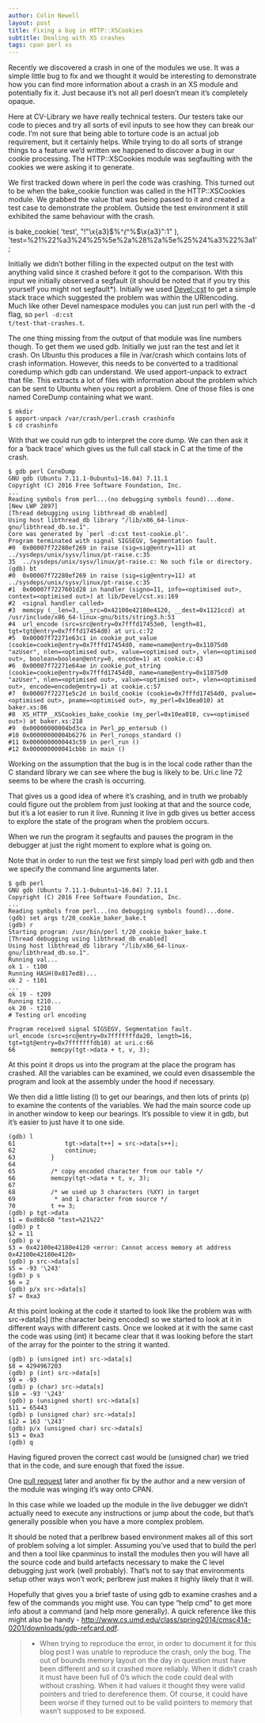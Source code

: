```yaml
---
author: Colin Newell
layout: post
title: Fixing a bug in HTTP::XSCookies
subtitle: Dealing with XS crashes
tags: cpan perl xs
---
```


Recently we discovered a crash in one of the modules we use.  It was a simple little bug to fix and we thought it would be interesting to demonstrate how you can find more information about a crash in an XS module and potentially fix it.  Just because it’s not all perl doesn’t mean it’s completely opaque.

Here at CV-Library we have really technical testers.  Our testers take our code to pieces and try all sorts of evil inputs to see how they can break our code.  I’m not sure that being able to torture code is an actual job requirement, but it certainly helps.  While trying to do all sorts of strange things to a feature we’d written we happened to discover a bug in our cookie processing.  The HTTP::XSCookies module was segfaulting with the cookies we were asking it to generate.

We first tracked down where in perl the code was crashing.  This turned out to be when the bake_cookie function was called in the HTTP::XSCookies module.  We grabbed the value that was being passed to it and created a test case to demonstrate the problem.  Outside the test environment it still exhibited the same behaviour with the crash.

   is bake_cookie( 'test', "!\"\x{a3}\$%^*(*^%\$\x{a3}\":1" ),
        'test=%21%22%a3%24%25%5e%2a%28%2a%5e%25%24%a3%22%3a1';


Initially we didn’t bother filling in the expected output on the test with anything valid since it crashed before it got to the comparison.  With this input we initially observed a segfault (it should be noted that if you try this yourself you might not segfault*).  Initially we used [Devel::cst](https://metacpan.org/pod/Devel::cst) to get a simple stack trace which suggested the problem was within the URIencoding.  Much like other Devel namespace modules you can just run perl with the -d flag, so <code>perl -d:cst t/test-that-crashes.t</code>.

The one thing missing from the output of that module was line numbers though.  To get them we used gdb.  Initially we just ran the test and let it crash.  On Ubuntu this produces a file in /var/crash which contains lots of crash information.  However, this needs to be converted to a traditional coredump which gdb can understand. We used apport-unpack to extract that file.  This extracts a lot of files with information about the problem which can be sent to Ubuntu when you report a problem.  One of those files is one named CoreDump containing what we want.

	$ mkdir 
	$ apport-unpack /var/crash/perl.crash crashinfo
	$ cd crashinfo

With that we could run gdb to interpret the core dump.  We can then ask it for a ‘back trace’ which gives us the full call stack in C at the time of the crash.

	$ gdb perl CoreDump
	GNU gdb (Ubuntu 7.11.1-0ubuntu1~16.04) 7.11.1
	Copyright (C) 2016 Free Software Foundation, Inc.
	...
	Reading symbols from perl...(no debugging symbols found)...done.
	[New LWP 2897]
	[Thread debugging using libthread_db enabled]
	Using host libthread_db library "/lib/x86_64-linux-gnu/libthread_db.so.1".
	Core was generated by `perl -d:cst test-cookie.pl'.
	Program terminated with signal SIGSEGV, Segmentation fault.
	#0  0x00007f72280ef269 in raise (sig=sig@entry=11) at ../sysdeps/unix/sysv/linux/pt-raise.c:35
	35	../sysdeps/unix/sysv/linux/pt-raise.c: No such file or directory.
	(gdb) bt
	#0  0x00007f72280ef269 in raise (sig=sig@entry=11) at ../sysdeps/unix/sysv/linux/pt-raise.c:35
	#1  0x00007f7227601d28 in handler (signo=11, info=<optimised out>, context=<optimised out>) at lib/Devel/cst.xs:169
	#2  <signal handler called>
	#3  memcpy (__len=3, __src=0x42100e42180e4120, __dest=0x1121ccd) at /usr/include/x86_64-linux-gnu/bits/string3.h:53
	#4  url_encode (src=src@entry=0x7fffd17453e0, length=81, tgt=tgt@entry=0x7fffd17454d0) at uri.c:72
	#5  0x00007f72271e63c1 in cookie_put_value (cookie=cookie@entry=0x7fffd17454d0, name=name@entry=0x11075d0 "azUser", nlen=<optimised out>, value=<optimised out>, vlen=<optimised out>, boolean=boolean@entry=0, encode=1) at cookie.c:43
	#6  0x00007f72271e64ae in cookie_put_string (cookie=cookie@entry=0x7fffd17454d0, name=name@entry=0x11075d0 "azUser", nlen=<optimised out>, value=<optimised out>, vlen=<optimised out>, encode=encode@entry=1) at cookie.c:57
	#7  0x00007f72271e5c2d in build_cookie (cookie=0x7fffd17454d0, pvalue=<optimised out>, pname=<optimised out>, my_perl=0x10ea010) at baker.xs:86
	#8  XS_HTTP__XSCookies_bake_cookie (my_perl=0x10ea010, cv=<optimised out>) at baker.xs:218
	#9  0x00000000004bd3ca in Perl_pp_entersub ()
	#10 0x00000000004b6276 in Perl_runops_standard ()
	#11 0x0000000000443c59 in perl_run ()
	#12 0x000000000041cbbb in main ()

Working on the assumption that the bug is in the local code rather than the C standard library we can see where the bug is likely to be.  Uri.c line 72 seems to be where the crash is occurring.  

That gives us a good idea of where it’s crashing, and in truth we probably could figure out the problem from just looking at that and the source code, but it’s a lot easier to run it live.  Running it live in gdb gives us better access to explore the state of the program when the problem occurs.

When we run the program it segfaults and pauses the program in the debugger at just the right moment to explore what is going on.

Note that in order to run the test we first simply load perl with gdb and then we specify the command line arguments later.

	$ gdb perl
	GNU gdb (Ubuntu 7.11.1-0ubuntu1~16.04) 7.11.1
	Copyright (C) 2016 Free Software Foundation, Inc.
	...
	Reading symbols from perl...(no debugging symbols found)...done.
	(gdb) set args t/20_cookie_baker_bake.t
	(gdb) r
	Starting program: /usr/bin/perl t/20_cookie_baker_bake.t
	[Thread debugging using libthread_db enabled]
	Using host libthread_db library "/lib/x86_64-linux-gnu/libthread_db.so.1".
	Running val...
	ok 1 - t100
	Running HASH(0x817ed8)...
	ok 2 - t101
	...
	ok 19 - t209
	Running t210...
	ok 20 - t210
	# Testing url encoding

	Program received signal SIGSEGV, Segmentation fault.
	url_encode (src=src@entry=0x7fffffffda20, length=16, tgt=tgt@entry=0x7fffffffdb10) at uri.c:66
	66	        memcpy(tgt->data + t, v, 3);


At this point it drops us into the program at the place the program has crashed.  All the variables can be examined, we could even disassemble the program and look at the assembly under the hood if necessary.

We then did a little listing (l) to get our bearings, and then lots of prints (p) to examine the contents of the variables.  We had the main source code up in another window to keep our bearings.  It’s possible to view it in gdb, but it’s easier to just have it to one side.

	(gdb) l
	61	            tgt->data[t++] = src->data[s++];
	62	            continue;
	63	        }
	64	
	65	        /* copy encoded character from our table */
	66	        memcpy(tgt->data + t, v, 3);
	67	
	68	        /* we used up 3 characters (%XY) in target
	69	         * and 1 character from source */
	70	        t += 3;
	(gdb) p tgt->data
	$1 = 0xd08c60 "test=%21%22"
	(gdb) p t
	$2 = 11
	(gdb) p v
	$3 = 0x42100e42180e4120 <error: Cannot access memory at address 0x42100e42180e4120>
	(gdb) p src->data[s]
	$5 = -93 '\243'
	(gdb) p s
	$6 = 2
	(gdb) p/x src->data[s]
	$7 = 0xa3

At this point looking at the code it started to look like the problem was with src->data[s] (the character being encoded) so we started to look at it in different ways with different casts.  Once we looked at it with the same cast the code was using (int) it became clear that it was looking before the start of the array for the pointer to the string it wanted.

	(gdb) p (unsigned int) src->data[s]
	$8 = 4294967203
	(gdb) p (int) src->data[s]
	$9 = -93
	(gdb) p (char) src->data[s]
	$10 = -93 '\243'
	(gdb) p (unsigned short) src->data[s]
	$11 = 65443
	(gdb) p (unsigned char) src->data[s]
	$12 = 163 '\243'
	(gdb) p/x (unsigned char) src->data[s]
	$13 = 0xa3
	(gdb) q

Having figured proven the correct cast would be (unsigned char) we tried that in the code, and sure enough that fixed the issue.

One [pull request](https://github.com/gonzus/http-xscookies/pull/4) later and another fix by the author and a new version of the module was winging it’s way onto CPAN.

In this case while we loaded up the module in the live debugger we didn’t actually need to execute any instructions or jump about the code, but that’s generally possible when you have a more complex problem.

It should be noted that a perlbrew based environment makes all of this sort of problem solving a lot simpler.  Assuming you’ve used that to build the perl and then a tool like cpanminus to install the modules then you will have all the source code and build artefacts necessary to make the C level debugging just work (well probably).  That’s not to say that environments setup other ways won’t work; perlbrew just makes it highly likely that it will.

Hopefully that gives you a brief taste of using gdb to examine crashes and a few of the commands you might use.  You can type “help cmd” to get more info about a command (and help more generally).  A quick reference like this might also be handy - http://www.cs.umd.edu/class/spring2014/cmsc414-0201/downloads/gdb-refcard.pdf.

> * When trying to reproduce the error, in order to document it for this blog post I was unable to reproduce the crash, only the bug.  The out of bounds memory layout on the day in question must have been different and so it crashed more reliably.  When it didn’t crash it must have been full of 0’s which the code could deal with without crashing.  When it had values it thought they were valid pointers and tried to dereference them.  Of course, it could have been worse if they turned out to be valid pointers to memory that wasn’t supposed to be exposed.


